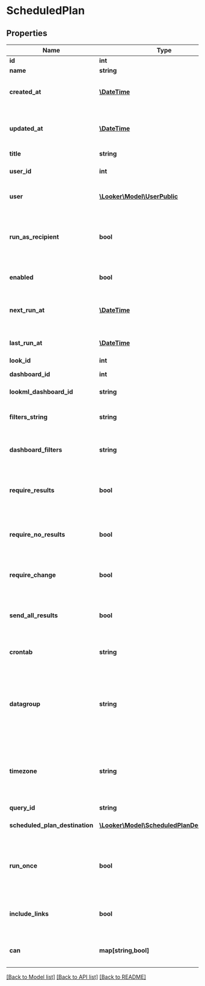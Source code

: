 # ScheduledPlan

## Properties
Name | Type | Description | Notes
------------ | ------------- | ------------- | -------------
**id** | **int** | Unique Id | [optional] 
**name** | **string** | Name | [optional] 
**created_at** | [**\DateTime**](\DateTime.md) | Date and time when ScheduledPlan was created | [optional] 
**updated_at** | [**\DateTime**](\DateTime.md) | Date and time when ScheduledPlan was last updated | [optional] 
**title** | **string** | Title | [optional] 
**user_id** | **int** | User Id which owns this ScheduledPlan | [optional] 
**user** | [**\Looker\Model\UserPublic**](UserPublic.md) | User who owns this ScheduledPlan | [optional] 
**run_as_recipient** | **bool** | Whether schedule is ran as recipient (only applicable for email recipients) | [optional] 
**enabled** | **bool** | Whether the ScheduledPlan is enabled | [optional] 
**next_run_at** | [**\DateTime**](\DateTime.md) | When the ScheduledPlan will next run (null if running once) | [optional] 
**last_run_at** | [**\DateTime**](\DateTime.md) | When the ScheduledPlan was last run | [optional] 
**look_id** | **int** | Id of a look | [optional] 
**dashboard_id** | **int** | Id of a dashboard | [optional] 
**lookml_dashboard_id** | **string** | Id of a LookML dashboard | [optional] 
**filters_string** | **string** | Query string to run look or dashboard with | [optional] 
**dashboard_filters** | **string** | (DEPRECATED) Alias for filters_string field | [optional] 
**require_results** | **bool** | Delivery should occur if running the dashboard or look returns results | [optional] 
**require_no_results** | **bool** | Delivery should occur if the dashboard look does not return results | [optional] 
**require_change** | **bool** | Delivery should occur if data have changed since the last run | [optional] 
**send_all_results** | **bool** | Will run an unlimited query and send all results. | [optional] 
**crontab** | **string** | Vixie-Style crontab specification when to run | [optional] 
**datagroup** | **string** | Name of a datagroup; if specified will run when datagroup triggered (can&#39;t be used with cron string) | [optional] 
**timezone** | **string** | Timezone for interpreting the specified crontab (default is Looker instance timezone) | [optional] 
**query_id** | **string** | Query id | [optional] 
**scheduled_plan_destination** | [**\Looker\Model\ScheduledPlanDestination[]**](ScheduledPlanDestination.md) | Scheduled plan destinations | [optional] 
**run_once** | **bool** | Whether the plan in question should only be run once (usually for testing) | [optional] 
**include_links** | **bool** | Whether links back to Looker should be included in this ScheduledPlan | [optional] 
**can** | **map[string,bool]** | Operations the current user is able to perform on this object | [optional] 

[[Back to Model list]](../README.md#documentation-for-models) [[Back to API list]](../README.md#documentation-for-api-endpoints) [[Back to README]](../README.md)


